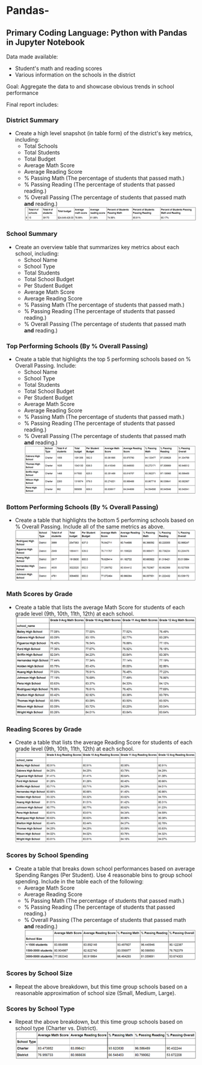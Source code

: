 # Pandas-
## Primary Coding Language: Python with Pandas in Jupyter Notebook

Data made available:
 - Student's math and reading scores
 - Various information on the schools in the district

Goal: Aggregate the data to and showcase obvious trends in school performance

Final report includes:

### District Summary

* Create a high level snapshot (in table form) of the district's key metrics, including:
  * Total Schools
  * Total Students
  * Total Budget
  * Average Math Score
  * Average Reading Score
  * % Passing Math (The percentage of students that passed math.)
  * % Passing Reading (The percentage of students that passed reading.)
  * % Overall Passing (The percentage of students that passed math **and** reading.)
![district Summary](https://github.com/tanazimmer/Pandas-Challenge/blob/master/PyCitySchools/images/district_summary.PNG)

### School Summary

* Create an overview table that summarizes key metrics about each school, including:
  * School Name
  * School Type
  * Total Students
  * Total School Budget
  * Per Student Budget
  * Average Math Score
  * Average Reading Score
  * % Passing Math (The percentage of students that passed math.)
  * % Passing Reading (The percentage of students that passed reading.)
  * % Overall Passing (The percentage of students that passed math **and** reading.)

### Top Performing Schools (By % Overall Passing)

* Create a table that highlights the top 5 performing schools based on % Overall Passing. Include:
  * School Name
  * School Type
  * Total Students
  * Total School Budget
  * Per Student Budget
  * Average Math Score
  * Average Reading Score
  * % Passing Math (The percentage of students that passed math.)
  * % Passing Reading (The percentage of students that passed reading.)
  * % Overall Passing (The percentage of students that passed math **and** reading.)
  ![top 5 schools](https://github.com/tanazimmer/Pandas-Challenge/blob/master/PyCitySchools/images/top5_schools.PNG)

### Bottom Performing Schools (By % Overall Passing)

* Create a table that highlights the bottom 5 performing schools based on % Overall Passing. Include all of the same metrics as above.
![bottom 5 schools](https://github.com/tanazimmer/Pandas-Challenge/blob/master/PyCitySchools/images/bottom5_schools.PNG)

### Math Scores by Grade

* Create a table that lists the average Math Score for students of each grade level (9th, 10th, 11th, 12th) at each school.
![math scores](https://github.com/tanazimmer/Pandas-Challenge/blob/master/PyCitySchools/images/mathscores_bygrade.PNG)

### Reading Scores by Grade

* Create a table that lists the average Reading Score for students of each grade level (9th, 10th, 11th, 12th) at each school.
![math scores](https://github.com/tanazimmer/Pandas-Challenge/blob/master/PyCitySchools/images/readingscores_bygrade.PNG)

### Scores by School Spending

* Create a table that breaks down school performances based on average Spending Ranges (Per Student). Use 4 reasonable bins to group school spending. Include in the table each of the following:
  * Average Math Score
  * Average Reading Score
  * % Passing Math (The percentage of students that passed math.)
  * % Passing Reading (The percentage of students that passed reading.)
  * % Overall Passing (The percentage of students that passed math **and** reading.)
 ![spend scores](https://github.com/tanazimmer/Pandas-Challenge/blob/master/PyCitySchools/images/scores_byspend.PNG)
### Scores by School Size

* Repeat the above breakdown, but this time group schools based on a reasonable approximation of school size (Small, Medium, Large).

### Scores by School Type

* Repeat the above breakdown, but this time group schools based on school type (Charter vs. District).
![type scores](https://github.com/tanazimmer/Pandas-Challenge/blob/master/PyCitySchools/images/scores_bytype.PNG)
